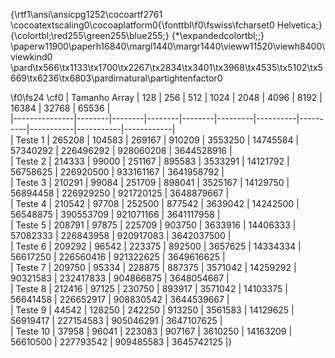 {\rtf1\ansi\ansicpg1252\cocoartf2761
\cocoatextscaling0\cocoaplatform0{\fonttbl\f0\fswiss\fcharset0 Helvetica;}
{\colortbl;\red255\green255\blue255;}
{\*\expandedcolortbl;;}
\paperw11900\paperh16840\margl1440\margr1440\vieww11520\viewh8400\viewkind0
\pard\tx566\tx1133\tx1700\tx2267\tx2834\tx3401\tx3968\tx4535\tx5102\tx5669\tx6236\tx6803\pardirnatural\partightenfactor0

\f0\fs24 \cf0 
| Tamanho Array | 128    | 256    | 512    | 1024   | 2048    | 4096     | 8192     | 16384     | 32768     | 65536      |\
|---------------|--------|--------|--------|--------|---------|----------|----------|-----------|-----------|------------|\
| Teste 1       | 265208 | 104583 | 269167 | 910209 | 3553250 | 14745584 | 57340292 | 226496292 | 928060208 | 3644528916 |\
| Teste 2       | 214333 | 99000  | 251167 | 895583 | 3533291 | 14121792 | 56758625 | 226920500 | 933161167 | 3641958792 |\
| Teste 3       | 210291 | 99084  | 251709 | 898041 | 3525167 | 14129750 | 56894458 | 226929250 | 921720125 | 3648879667 |\
| Teste 4       | 210542 | 97708  | 252500 | 877542 | 3639042 | 14242500 | 56548875 | 390553709 | 921071166 | 3641117958 |\
| Teste 5       | 208791 | 97875  | 225709 | 903750 | 3633916 | 14406333 | 57082333 | 226843958 | 920917083 | 3642037500 |\
| Teste 6       | 209292 | 96542  | 223375 | 892500 | 3657625 | 14334334 | 56617250 | 226560416 | 921322625 | 3649616625 |\
| Teste 7       | 209750 | 95334  | 228875 | 887375 | 3571042 | 14259292 | 90321583 | 232417833 | 904866875 | 3648054667 |\
| Teste 8       | 212416 | 97125  | 230750 | 893917 | 3571042 | 14103375 | 56641458 | 226652917 | 908830542 | 3644539667 |\
| Teste 9       | 44542  | 128250 | 242250 | 913250 | 3561583 | 14129625 | 56919417 | 227154583 | 905046291 | 3647107625 |\
| Teste 10      | 37958  | 96041  | 223083 | 907167 | 3610250 | 14163209 | 56610500 | 227793542 | 909485583 | 3645742125 |}
